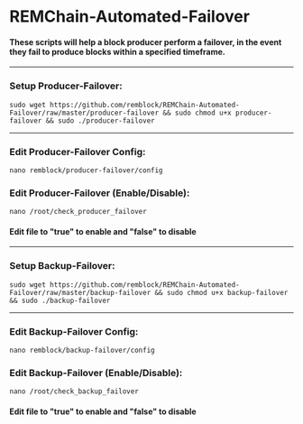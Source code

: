 # REMChain-Automated-Failover

#### These scripts will help a block producer perform a failover, in the event they fail to produce blocks within a specified timeframe.

***

### Setup Producer-Failover:

```
sudo wget https://github.com/remblock/REMChain-Automated-Failover/raw/master/producer-failover && sudo chmod u+x producer-failover && sudo ./producer-failover
```

***

### Edit Producer-Failover Config:

```
nano remblock/producer-failover/config
```

### Edit Producer-Failover (Enable/Disable):

```
nano /root/check_producer_failover
```

#### Edit file to "true" to enable and "false" to disable

***

### Setup Backup-Failover:

```
sudo wget https://github.com/remblock/REMChain-Automated-Failover/raw/master/backup-failover && sudo chmod u+x backup-failover && sudo ./backup-failover
```

***

### Edit Backup-Failover Config:

```
nano remblock/backup-failover/config
```

### Edit Backup-Failover (Enable/Disable):

```
nano /root/check_backup_failover
```

#### Edit file to "true" to enable and "false" to disable
